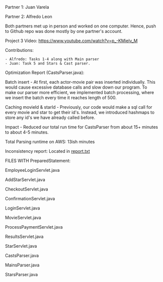 Partner 1: Juan Varela

Partner 2: Alfredo Leon

Both partners met up in person and worked on one computer. Hence, push to Github repo was done mostly by one partner's account.

Project 3 Video: https://www.youtube.com/watch?v=p_-KMielv_M

Contributions:

    - Alfredo: Tasks 1-4 along with Main parser
    - Juan: Task 5 and Stars & Cast parser.

Optimization Report (CastsParser.java):

Batch insert - At first, each actor-movie pair was inserted individually. This would cause excessive database calls and slow down our program. To make our parser more efficient, we implemented batch processing, where we insert the batch every time it reaches length of 500.

Caching movieId & starId - Previously, our code would make a sql call for every movie and star to get their id's. Instead, we introduced hashmaps to store any id's we have already called before.

Impact - Reduced our total run time for CastsParser from about 15+ minutes to about 4-5 minutes.

Total Parsing runtime on AWS: 13ish minutes

Inconsistency report: Located in [report.txt](report.txt)

FILES WITH PreparedStatement:

EmployeeLoginServlet.java

AddStarServlet.java

CheckoutServlet.java

ConfirmationServlet.java

LoginServlet.java

MovieServlet.java

ProcessPaymentServlet.java

ResultsServlet.java

StarServlet.java

CastsParser.java

MainsParser.java

StarsParser.java